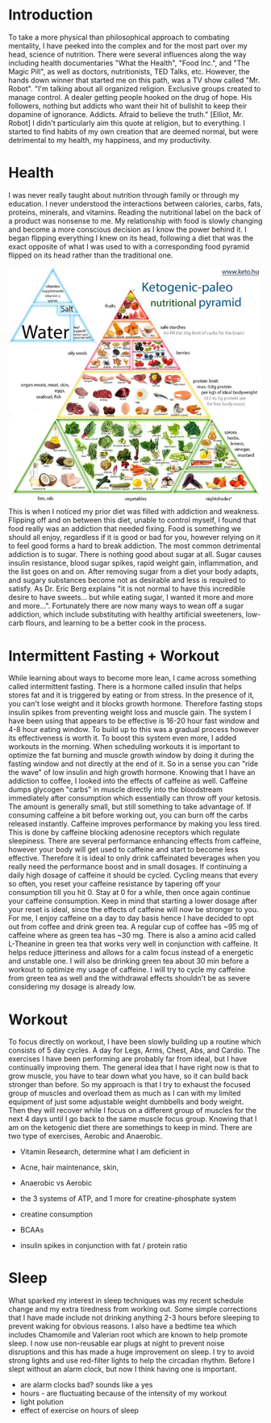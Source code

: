 # Introduction
To take a more physical than philosophical approach to combating mentality, I have peeked into the complex and for the most part over my head, science of nutrition.  There were several influences along the way including health documentaries "What the Health", "Food Inc.", and "The Magic Pill", as well as doctors, nutritionists, TED Talks, etc.  However, the hands down winner that started me on this path, was a TV show called "Mr. Robot".  "I'm talking about all organized religion. Exclusive groups created to manage control. A dealer getting people hooked on the drug of hope. His followers, nothing but addicts who want their hit of bullshit to keep their dopamine of ignorance. Addicts. Afraid to believe the truth." [Elliot, Mr. Robot] I didn't particularly aim this quote at religion, but to everything.  I started to find habits of my own creation that are deemed normal, but were detrimental to my health, my happiness, and my productivity.

# Health
I was never really taught about nutrition through family or through my education.  I never understood the interactions between calories, carbs, fats, proteins, minerals, and vitamins.  Reading the nutritional label on the back of a product was nonsense to me.  My relationship with food is slowly changing and become a more conscious decision as I know the power behind it.  I began flipping everything I knew on its head, following a diet that was the exact opposite of what I was used to with a corresponding food pyramid flipped on its head rather than the traditional one.
<div style="text-align:center"><img src ="https://github.com/connorhamm/connorhamm.github.io/raw/master/pictures/food_pyramid.jpg" /></div>
This is when I noticed my prior diet was filled with addiction and weakness.  Flipping off and on between this diet, unable to control myself, I found that food really was an addiction that needed fixing.  Food is something we should all enjoy, regardless if it is good or bad for you, however relying on it to feel good forms a hard to break addiction.  The most common detrimental addiction is to sugar.  There is nothing good about sugar at all.  Sugar causes insulin resistance, blood sugar spikes, rapid weight gain, inflammation, and the list goes on and on.  After removing sugar from a diet your body adapts, and sugary substances become not as desirable and less is required to satisfy.  As Dr. Eric Berg explains "it is not normal to have this incredible desire to have sweets... but while eating sugar, I wanted it more and more and more...".  Fortunately there are now many ways to wean off a sugar addiction, which include substituting with healthy artificial sweeteners, low-carb flours, and learning to be a better cook in the process.  

# Intermittent Fasting + Workout
While learning about ways to become more lean, I came across something called intermittent fasting.  There is a hormone called insulin that helps stores fat and it is triggered by eating or from stress.  In the presence of it, you can't lose weight and it blocks growth hormone.  Therefore fasting stops insulin spikes from preventing weight loss and muscle gain.  The system I have been using that appears to be effective is 16-20 hour fast window and 4-8 hour eating window.  To build up to this was a gradual process however its effectiveness is worth it.  To boost this system even more, I added workouts in the morning.  When scheduling workouts it is important to optimize the fat burning and muscle growth window by doing it during the fasting window and not directly at the end of it.  So in a sense you can "ride the wave" of low insulin and high growth hormone.  Knowing that I have an addiction to coffee, I looked into the effects of caffeine as well.  Caffeine dumps glycogen "carbs" in muscle directly into the bloodstream immediately after consumption which essentially can throw off your ketosis.  The amount is generally small, but still something to take advantage of.  If consuming caffeine a bit before working out, you can burn off the carbs released instantly.  Caffeine improves performance by making you less tired.  This is done by caffeine blocking adenosine receptors which regulate sleepiness.  There are several performance enhancing effects from caffeine, however your body will get used to caffeine and start to become less effective.  Therefore it is ideal to only drink caffeinated beverages when you really need the performance boost and in small dosages.  If continuing a daily high dosage of caffeine it should be cycled.  Cycling means that every so often, you reset your caffeine resistance by tapering off your consumption till you hit 0.  Stay at 0 for a while, then once again continue your caffeine consumption.  Keep in mind that starting a lower dosage after your reset is ideal, since the effects of caffeine will now be stronger to you.  For me, I enjoy caffeine on a day to day basis hence I have decided to opt out from coffee and drink green tea.  A regular cup of coffee has ~95 mg of caffeine where as green tea has ~30 mg.  There is also a amino acid called L-Theanine in green tea that works very well in conjunction with caffeine.  It helps reduce jitteriness and allows for a calm focus instead of a energetic and unstable one.  I will also be drinking green tea about 30 min before a workout to optimize my usage of caffeine.  I will try to cycle my caffeine from green tea as well and the withdrawal effects shouldn't be as severe considering my dosage is already low.

# Workout
To focus directly on workout, I have been slowly building up a routine which consists of 5 day cycles.  A day for Legs, Arms, Chest, Abs, and Cardio.  The exercises I have been performing are probably far from ideal, but I have continually improving them.  The general idea that I have right now is that to grow muscle, you have to tear down what you have, so it can build back stronger than before.  So my approach is that I try to exhaust the focused group of muscles and overload them as much as I can with my limited equipment of just some adjustable weight dumbbells and body weight.  Then they will recover while I focus on a different group of muscles for the next 4 days until I go back to the same muscle focus group.  Knowing that I am on the ketogenic diet there are somethings to keep in mind.  There are two type of exercises, Aerobic and Anaerobic.

- Vitamin Research, determine what I am deficient in
- Acne, hair maintenance, skin,


- Anaerobic vs Aerobic
- the 3 systems of ATP, and 1 more for creatine-phosphate system
- creatine consumption
- BCAAs
- insulin spikes in conjunction with fat / protein ratio

# Sleep
What sparked my interest in sleep techniques was my recent schedule change and my extra tiredness from working out.  Some simple corrections that I have made include not drinking anything 2-3 hours before sleeping to prevent waking for obvious reasons.  I also have a bedtime tea which includes Chamomile and Valerian root which are known to help promote sleep.  I now use non-reusable ear plugs at night to prevent noise disruptions and this has made a huge improvement on sleep.  I try to avoid strong lights and use red-filter lights to help the circadian rhythm.  Before I slept without an alarm clock, but now I think having one is important.  

- are alarm clocks bad? sounds like a yes
- hours - are fluctuating because of the intensity of my workout
- light polution
- effect of exercise on hours of sleep


#
